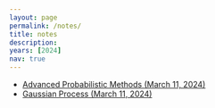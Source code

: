 ```yaml
---
layout: page
permalink: /notes/
title: notes
description:
years: [2024]
nav: true
---
```


- <a href="/assets/pdf/Advanced_Probabilistic_Methods_March_11.pdf">Advanced Probabilistic Methods (March 11, 2024)</a>
- <a href="/assets/pdf/Gaussian Process_March_11.pdf">Gaussian Process (March 11, 2024)</a>

